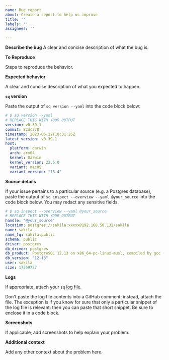 ```yaml
---
name: Bug report
about: Create a report to help us improve
title: ''
labels: ''
assignees: ''

---
```


**Describe the bug**
A clear and concise description of what the bug is.

**To Reproduce**

Steps to reproduce the behavior.

**Expected behavior**

A clear and concise description of what you expected to happen.

**`sq` version**

Paste the output of `sq version --yaml` into the code block below:

```yaml
# $ sq version --yaml
# REPLACE THIS WITH YOUR OUTPUT
version: v0.39.1
commit: 82dc378
timestamp: 2023-06-22T18:31:25Z
latest_version: v0.39.1
host:
  platform: darwin
  arch: arm64
  kernel: Darwin
  kernel_version: 22.5.0
  variant: macOS
  variant_version: "13.4"
```

**Source details**

If your issue pertains to a particular source (e.g. a Postgres database),
paste the output of `sq inspect --overview --yaml @your_source` into the
code block below. You may redact any sensitive fields.

```yaml
# $ sq inspect --overview --yaml @your_source
# REPLACE THIS WITH YOUR OUTPUT
handle: "@your_source"
location: postgres://sakila:xxxxx@192.168.50.132/sakila
name: sakila
name_fq: sakila.public
schema: public
driver: postgres
db_driver: postgres
db_product: PostgreSQL 12.13 on x86_64-pc-linux-musl, compiled by gcc (Alpine 12.2.1_git20220924-r4) 12.2.1 20220924, 64-bit
db_version: "12.13"
user: sakila
size: 17359727
```

**Logs**

If appropriate, attach your `sq` [log file](https://sq.io/docs/config/#logging).

Don't paste the log file contents into a GitHub comment: instead, attach the file.
The exception is if you know for sure that only a particular snippet of
the log file is relevant: then you can paste that short snippet. Be sure
to enclose it in a code block.

**Screenshots**

If applicable, add screenshots to help explain your problem.

**Additional context**

Add any other context about the problem here.
